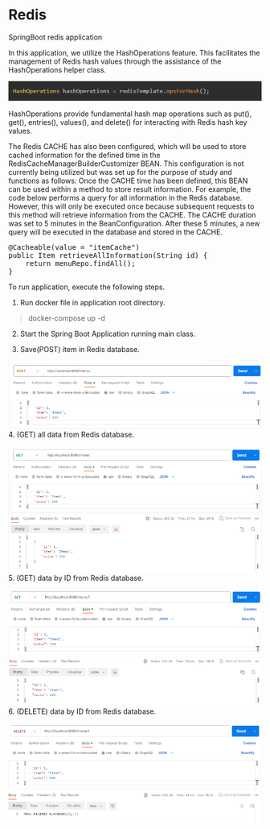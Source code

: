 # Redis

SpringBoot redis application

In this application, we utilize the HashOperations feature. This facilitates the management of Redis hash values through the assistance of the HashOperations helper class.

![img_4.png](img_4.png)

HashOperations provide fundamental hash map operations such as put(), get(), entries(), values(), and delete() for interacting with Redis hash key values.

The Redis CACHE has also been configured, which will be used to store cached information for the defined time in the RedisCacheManagerBuilderCustomizer BEAN.
This configuration is not currently being utilized but was set up for the purpose of study and functions as follows:
Once the CACHE time has been defined, this BEAN can be used within a method to store result information.
For example, the code below performs a query for all information in the Redis database. However, this will only be executed once because subsequent requests to this 
method will retrieve information from the CACHE. The CACHE duration was set to 5 minutes in the BeanConfiguration. After these 5 minutes, a new query will be executed in the database and stored in the CACHE.
<pre>
@Cacheable(value = "itemCache")
public Item retrieveAllInformation(String id) {
    return menuRepo.findAll();
}
</pre>

To run application, execute the following steps.
1. Run docker file in application root directory.
> docker-compose up -d
2. Start the Spring Boot Application running main class.

3. Save(POST) item in Redis database.

![img_1.png](img_1.png)
4. (GET) all data from Redis database.

![img.png](img.png)
5. (GET) data by ID from Redis database.

![img_2.png](img_2.png)
6. (DELETE) data by ID from Redis database.

![img_3.png](img_3.png)